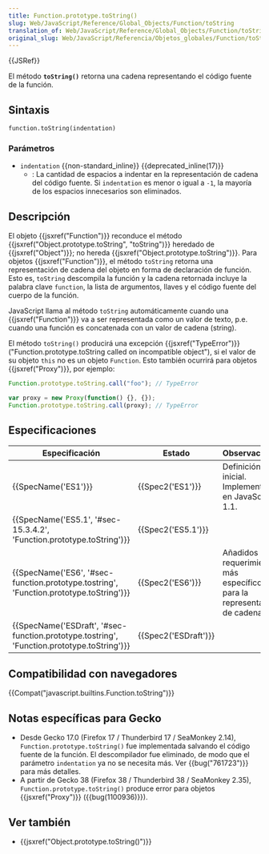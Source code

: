 ```yaml
---
title: Function.prototype.toString()
slug: Web/JavaScript/Reference/Global_Objects/Function/toString
translation_of: Web/JavaScript/Reference/Global_Objects/Function/toString
original_slug: Web/JavaScript/Referencia/Objetos_globales/Function/toString
---
```

{{JSRef}}

El método **`toString()`** retorna una cadena representando el código fuente de la función.

## Sintaxis

```
function.toString(indentation)
```

### Parámetros

- `indentation` {{non-standard_inline}} {{deprecated_inline(17)}}
  - : La cantidad de espacios a indentar en la representación de cadena del código fuente. Si `indentation` es menor o igual a `-1`, la mayoría de los espacios innecesarios son eliminados.

## Descripción

El objeto {{jsxref("Function")}} reconduce el método {{jsxref("Object.prototype.toString", "toString")}} heredado de {{jsxref("Object")}}; no hereda {{jsxref("Object.prototype.toString")}}. Para objetos {{jsxref("Function")}}, el método `toString` retorna una representación de cadena del objeto en forma de declaración de función. Esto es, `toString` descompila la función y la cadena retornada incluye la palabra clave `function`, la lista de argumentos, llaves y el código fuente del cuerpo de la función.

JavaScript llama al método `toString` automáticamente cuando una {{jsxref("Function")}} va a ser representada como un valor de texto, p.e. cuando una función es concatenada con un valor de cadena (string).

El método `toString()` producirá una excepción {{jsxref("TypeError")}} ("Function.prototype.toString called on incompatible object"), si el valor de su objeto `this` no es un objeto `Function`. Esto también ocurrirá para objetos {{jsxref("Proxy")}}, por ejemplo:

```js example-bad
Function.prototype.toString.call("foo"); // TypeError

var proxy = new Proxy(function() {}, {});
Function.prototype.toString.call(proxy); // TypeError
```

## Especificaciones

| Especificación                                                                                                           | Estado                       | Observaciones                                                             |
| ------------------------------------------------------------------------------------------------------------------------ | ---------------------------- | ------------------------------------------------------------------------- |
| {{SpecName('ES1')}}                                                                                                 | {{Spec2('ES1')}}         | Definición inicial. Implementado en JavaScript 1.1.                       |
| {{SpecName('ES5.1', '#sec-15.3.4.2', 'Function.prototype.toString')}}                             | {{Spec2('ES5.1')}}     |                                                                           |
| {{SpecName('ES6', '#sec-function.prototype.tostring', 'Function.prototype.toString')}}     | {{Spec2('ES6')}}         | Añadidos requerimientos más específicos para la representación de cadena. |
| {{SpecName('ESDraft', '#sec-function.prototype.tostring', 'Function.prototype.toString')}} | {{Spec2('ESDraft')}} |                                                                           |

## Compatibilidad con navegadores

{{Compat("javascript.builtins.Function.toString")}}

## Notas específicas para Gecko

- Desde Gecko 17.0 (Firefox 17 / Thunderbird 17 / SeaMonkey 2.14), `Function.prototype.toString()` fue implementada salvando el código fuente de la función. El descompilador fue eliminado, de modo que el parámetro `indentation` ya no se necesita más. Ver {{bug("761723")}} para más detalles.
- A partir de Gecko 38 (Firefox 38 / Thunderbird 38 / SeaMonkey 2.35), `Function.prototype.toString()` produce error para objetos {{jsxref("Proxy")}} ({{bug(1100936)}}).

## Ver también

- {{jsxref("Object.prototype.toString()")}}
